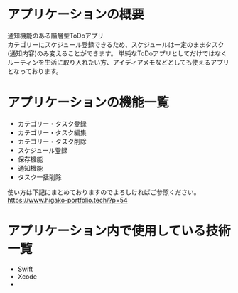 # アプリケーションの概要
通知機能のある階層型ToDoアプリ  
カテゴリーにスケジュール登録できるため、スケジュールは一定のままタスク(通知内容)のみ変えることができます。
単純なToDoアプリとしてだけではなくルーティンを生活に取り入れたい方、アイディアメモなどとしても使えるアプリとなっております。

# アプリケーションの機能一覧
- カテゴリー・タスク登録
- カテゴリー・タスク編集
- カテゴリー・タスク削除
- スケジュール登録
- 保存機能
- 通知機能
- タスク一括削除

使い方は下記にまとめておりますのでよろしければご参照ください。
https://www.higako-portfolio.tech/?p=54

# アプリケーション内で使用している技術一覧
- Swift
- Xcode
- 
